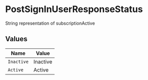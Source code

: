 # PostSignInUserResponseStatus

String representation of subscriptionActive


## Values

| Name       | Value      |
| ---------- | ---------- |
| `Inactive` | Inactive   |
| `Active`   | Active     |